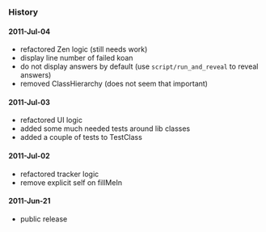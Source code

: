 ### History

#### 2011-Jul-04

* refactored Zen logic (still needs work)
* display line number of failed koan
* do not display answers by default (use `script/run_and_reveal` to reveal answers)
* removed ClassHierarchy (does not seem that important)

#### 2011-Jul-03

* refactored UI logic
* added some much needed tests around lib classes
* added a couple of tests to TestClass

#### 2011-Jul-02

* refactored tracker logic
* remove explicit self on fillMeIn

#### 2011-Jun-21

* public release
